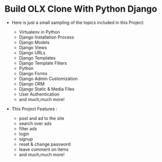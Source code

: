 # Build OLX Clone With Python Django

- Here is just a small sampling of the topics included in this Project:
     - Virtualenv in Python
     - Django Installation Process 
     - Django Models
     - Django Views
     - Django URLs
     - Django Templates
     - Django Template Filters
     - Python
     - Django Forms
     - Django Admin Customization
     - Django ORM
     - Django Static & Media Files
     - User Authentication
     - and much,much more!


- This Project Features : 
     - post and ad to the site
     - search over ads
     - filter ads
     - login 
     - signup
     - reset & change password
     - leave comment on items
     - and much,much more!
